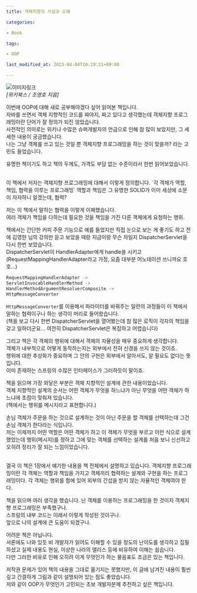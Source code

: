 ```yaml
---
title: 객체지향의 사실과 오해

categories:

- Book

tags:

- OOP

last_modified_at: 2023-04-04T10:19:21+09:00

---
```


![이미지링크](https://contents.kyobobook.co.kr/sih/fit-in/458x0/pdt/9788998139766.jpg)  
*[위키북스 / 조영호 지음]*

이번에 OOP에 대해 새로 공부해야겠다 싶어 읽어본 책입니다.  
자바를 쓰면서 객체 지향적인 코드를 짜야지, 짜고 있다고 생각했는데 객체지향 프로그래밍이란 단어가 잘 정의가 되진 않았습니다.  
사전적인 의미로는 위키나 수많은 슈퍼개발자의 언급으로 인해 참 많이 보았지만, 그 세세한 내용이 궁금했습니다.  
나는 그냥 객체를 쓰고 있는 것일 뿐 객체지향 프로그래밍을 하는 것이 맞을까? 라는 고민도 들었습니다.

유명한 책이기도 하고 책의 두께도, 가격도 부담 없는 수준이라서 한번 읽어보았습니다.

<br>
이 책에서 저자는 객체지향 프로그래밍에 대해서 이렇게 정의합니다.  
`각 객체가 역할, 책임, 협력을 이루는 프로그래밍`  
역할과 책임은 그 유명한 SOLID가 이미 세상에 소문이 자자하니 알겠는데, 협력?

저는 이 책에서 말하는 협력을 이렇게 이해했습니다.  
여러 객체가 책임을 다하는데 필요한 것을 책임을 가진 다른 객체에게 요청하는 행위.

책에서는 간단한 커피 주문 기능으로 예를 들었지만 직접 눈으로 보는 게 좋기도 하고 전에 김영한 님의 강의만 듣고 보았을 때랑 지금이랑 무슨 차일지 DispatcherServlet을 다시 한번 보았습니다.  
DispatcherServlet이 HandlerAdapter에게 handle을 시키고 (RequestMappingHandlerAdapter라고 가정, 요즘 대부분 어노테이션 쓰니까요 호호...)
```java
RequestMappingHandlerAdapter ->  
ServletInvocableHandlerMethod ->  
HandlerMethodArgumentResolverComposite ->  
HttpMessageConverter 
```
`HttpMessageConverter`를 이용해서 파라미터를 바꿔주는 일련의 과정들이 이 책에서 말하는 협력이구나 하는 생각이 머리로 들어왔습니다.  
(책을 보고 다시 한번 DispatcherServlet을 열어봤는데 참 많은 로직이 각자의 책임을 갖고 일하더군요... 여전히 DispatcherServlet은 복잡하고 어렵습니다)  

그리고 책은 각 객체의 행위에 대해서 객체의 자율성을 매우 중요하게 생각합니다.  
객체가 내부적으로 어떻게 동작하는지는 외부에서 전혀 신경을 쓰지 않는 것이죠.  
행위에 대한 추상화가 중요하며 그 안의 구현은 외부에서 알아서도, 알 필요도 없다는 뜻입니다.  
이미 존재하는 스프링의 수많은 인터페이스가 그러하듯이 말이죠.

책을 읽으며 가장 와닿은 부분은 객체 지향적인 설계에 관한 내용이었습니다.  
객체 지향적인 설계의 순서는 어떤 객체가 무엇을 하느냐가 아닌 무엇을 어떤 객체가 하느냐에 초점이 맞춰져 있습니다.  
(책에서는 행위를 메시지라고 표현합니다.)

손님 객체가 주문을 하는 것으로 설계하는 것이 아닌 주문을 할 객체를 선택하는데 그건 손님 객체가 한다라는 식입니다.  
저는 이제까지 어떤 역할은 어떤 객체가 하고 이 객체가 무엇을 부르고 이런 식으로 설계했었는데 행위(메시지)를 정하고 그에 맞는 객체를 선택하는 설계를 처음 보니 신선하고 오히려 정리가 잘 되는 느낌이었습니다.  

<br>
결국 이 책은 1장에서 얘기한 내용을 책 전체에서 설명하고 있습니다.  
객체지향 프로그래밍이란 각 객체는 역할과 책임을 가지고 객체끼리 협력하는 설계와 구현을 하는 프로그래밍이다.  
각 객체는 행위를 함에 있어 외부의 간섭을 받지 않는 자율적인 객체여야 한다.  

책을 읽으며 여러 생각을 했습니다.
난 객체를 이용하는 프로그래밍을 한 것이지 객체지향 프로그래밍은 부족했구나.  
스프링의 내부 코드는 이래서 이렇게 작성된 것이구나.  
앞으로 나의 설계에 큰 도움이 되겠구나.

어려운 책은 아닙니다.  
서론에도 나와 있듯 비 개발자가 읽어도 이해할 수 있을 정도의 난이도를 생각하고 집필하셨고 실제 내용도 현실, 이상한 나라의 앨리스 등에 비유하여 이해는 쉽습니다.  
다만 그러한 비유로 인해 오히려 이게 무엇인가 하는 물음표도 조금은 있는 책입니다.  

저작권 문제가 있어 책의 내용을 그대로 옮기지는 못했지만, 이 글에 남겨진 내용이 훨씬 깊고 간결하게 그림과 같이 설명되어 있는 점도 좋았습니다.  
저와 같이 OOP가 무엇인가 고민되는 초보 개발자분께 추천하고 싶은 책입니다.